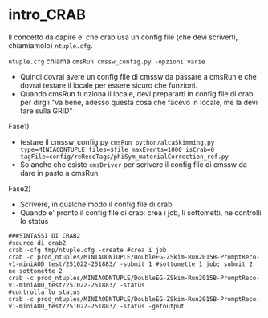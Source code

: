 # intro_CRAB
Il concetto da capire e' che crab usa un config file (che devi scriverti, chiamiamolo) `ntuple.cfg`.

`ntuple.cfg` chiama `cmsRun cmssw_config.py -opzioni varie`

* Quindi dovrai avere un config file di cmssw da passare a cmsRun e che dovrai testare il locale per essere sicuro
che funzioni.
* Quando cmsRun funziona il locale, devi prepararti in config file di crab per dirgli "va bene, adesso questa cosa che facevo in locale, me la devi fare sulla GRID"

Fase1)
* testare il cmssw_config.py
`cmsRun python/alcaSkimming.py type=MINIAODNTUPLE files=$file maxEvents=1000 isCrab=0 tagFile=config/reRecoTags/phiSym_materialCorrection_ref.py`
* So anche che esiste `cmsDriver` per scrivere il config file di cmssw da dare in pasto a cmsRun

Fase2)
* Scrivere, in qualche modo il config file di crab
* Quando e' pronto il config file di crab: crea i job, li sottometti, ne controlli lo status
```
###SINTASSI DI CRAB2
#source di crab2
crab -cfg tmp/ntuple.cfg -create #crea i job
crab -c prod_ntuples/MINIAODNTUPLE/DoubleEG-ZSkim-Run2015B-PromptReco-v1-miniAOD_test/251022-251883/ -submit 1 #sottomette 1 job; submit 2 ne sottomette 2
crab -c prod_ntuples/MINIAODNTUPLE/DoubleEG-ZSkim-Run2015B-PromptReco-v1-miniAOD_test/251022-251883/ -status
#controlla lo status
crab -c prod_ntuples/MINIAODNTUPLE/DoubleEG-ZSkim-Run2015B-PromptReco-v1-miniAOD_test/251022-251883/ -status -getoutput
```
